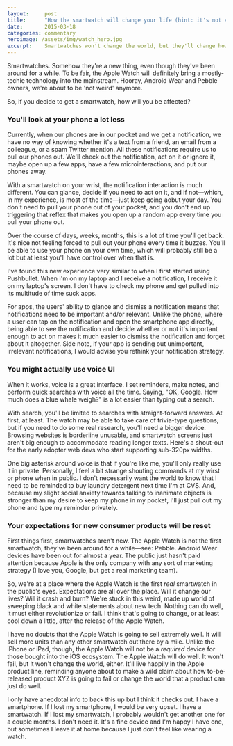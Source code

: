 ```yaml
---
layout:     post
title:      "How the smartwatch will change your life (hint: it's not very much)"
date:       2015-03-18
categories: commentary
heroimage: /assets/img/watch_hero.jpg
excerpt:    Smartwatches won't change the world, but they'll change how you interact with your phone and they might give you a bit of your life back.
---
```


Smartwatches. Somehow they're a new thing, even though they've been around for a while. To be fair, the Apple Watch will definitely bring a mostly-techie technology into the mainstream. Hooray, Android Wear and Pebble owners, we're about to be 'not weird' anymore.

So, if you decide to get a smartwatch, how will you be affected?

### You'll look at your phone a lot less

Currently, when our phones are in our pocket and we get a notification, we have no way of knowing whether it's a text from a friend, an email from a colleague, or a spam Twitter mention. All these notifications require us to pull our phones out. We'll check out the notification, act on it or ignore it, maybe open up a few apps, have a few microinteractions, and put our phones away.

With a smartwatch on your wrist, the notification interaction is much different. You can glance, decide if you need to act on it, and if not—which, in my experience, is most of the time—just keep going aobut your day. You don't need to pull your phone out of your pocket, and you don't end up triggering that reflex that makes you open up a random app every time you pull your phone out.

Over the course of days, weeks, months, this is a lot of time you'll get back. It's nice not feeling forced to pull out your phone every time it buzzes. You'll be able to use your phone on your own time, which will probably still be a lot but at least you'll have control over when that is.

I've found this new experience very similar to when I first started using Pushbullet. When I'm on my laptop and I receive a notification, I receive it on my laptop's screen. I don't have to check my phone and get pulled into its multitude of time suck apps.

For apps, the users' ability to glance and dismiss a notification means that notifications need to be important and/or relevant. Unlike the phone, where a user can tap on the notification and open the smartphone app directly, being able to see the notification and decide whether or not it's important enough to act on makes it much easier to dismiss the notification and forget about it altogether. Side note, if your app is sending out unimportant, irrelevant notifications, I would advise you rethink your notification strategy.

### You might actually use voice UI

When it works, voice is a great interface. I set reminders, make notes, and perform quick searches with voice all the time. Saying, "OK, Google. How much does a blue whale weigh?" is a lot easier than typing out a search.

With search, you'll be limited to searches with straight-forward answers. At first, at least. The watch may be able to take care of trivia-type questions, but if you need to do some real research, you'll need a bigger device. Browsing websites is borderline unusable, and smartwatch screens just aren't big enough to accommodate reading longer texts. Here's a shout-out for the early adopter web devs who start supporting sub-320px widths.

One big asterisk around voice is that if you're like me, you'll only really use it in private. Personally, I feel a bit strange shouting commands at my wirst or phone when in public. I don't necessarily want the world to know that I need to be reminded to buy laundry detergent next time I'm at CVS. And, because my slight social anxiety towards talking to inanimate objects is stronger than my desire to keep my phone in my pocket, I'll just pull out my phone and type my reminder privately.

### Your expectations for new consumer products will be reset

First things first, smartwatches aren't new. The Apple Watch is not the first smartwatch, they've been around for a while—see: Pebble. Android Wear devices have been out for almost a year. The public just hasn't paid attention because Apple is the only company with any sort of marketing strategy (I love you, Google, but get a real marketing team).

So, we're at a place where the Apple Watch is the first *real* smartwatch in the public's eyes. Expectations are all over the place. Will it change our lives? Will it crash and burn? We're stuck in this weird, made up world of sweeping black and white statements about new tech. Nothing can do well, it must either revolutionize or fail. I think that's going to change, or at least cool down a little, after the release of the Apple Watch.

I have no doubts that the Apple Watch is going to sell extremely well. It will sell more units than any other smartwatch out there by a mile. Unlike the iPhone or iPad, though, the Apple Watch will not be a *required* device for those bought into the iOS ecosystem. The Apple Watch will do well. It won't fail, but it won't change the world, either. It'll live happily in the Apple product line, reminding anyone about to make a wild claim about how to-be-released product XYZ is going to fail or change the world that a product can just do well.

I only have anecdotal info to back this up but I think it checks out. I have a smartphone. If I lost my smartphone, I would be very upset. I have a smartwatch. If I lost my smartwatch, I probably wouldn't get another one for a couple months. I don't need it. It's a fine device and I'm happy I have one, but sometimes I leave it at home because I just don't feel like wearing a watch.